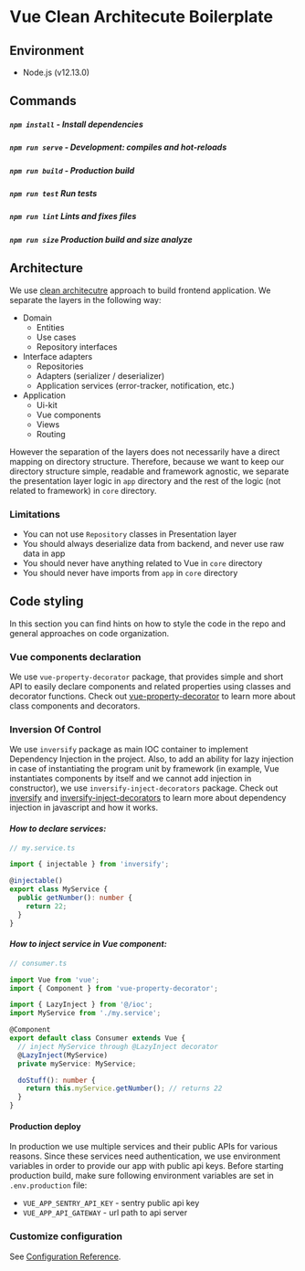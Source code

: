 # Vue Clean Architecute Boilerplate

## Environment

* Node.js (v12.13.0)

## Commands

##### `npm install` - Install dependencies

##### `npm run serve` - Development: compiles and hot-reloads

##### `npm run build` - Production build

##### `npm run test` Run tests

##### `npm run lint` Lints and fixes files

##### `npm run size` Production build and size analyze

## Architecture

We use [clean architecutre][clean-architecture-link] approach to build frontend
application. We separate the layers in the following way:

* Domain
    * Entities
    * Use cases
    * Repository interfaces
* Interface adapters
    * Repositories
    * Adapters (serializer / deserializer)
    * Application services (error-tracker, notification, etc.)
* Application
    * Ui-kit
    * Vue components
    * Views
    * Routing

However the separation of the layers does not necessarily have a direct mapping
on directory structure. Therefore, because we want to keep our directory
structure simple, readable and framework agnostic, we separate the presentation
layer logic in `app` directory and the rest of the logic (not related to
framework) in `core` directory.

### Limitations

* You can not use `Repository` classes in Presentation layer
* You should always deserialize data from backend, and never use raw data in app
* You should never have anything related to Vue in `core` directory
* You should never have imports from `app` in `core` directory

## Code styling

In this section you can find hints on how to style the code in the repo and
general approaches on code organization.

### Vue components declaration

We use `vue-property-decorator` package, that provides simple and short API to
easily declare components and related properties using classes and decorator
functions. Check out [vue-property-decorator][vue-prop-decorator-link] to learn
more about class components and decorators.

### Inversion Of Control

We use `inversify` package as main IOC container to implement Dependency
Injection in the project. Also, to add an ability for lazy injection in case of
instantiating the program unit by framework (in example, Vue instantiates
components by itself and we cannot add injection in constructor), we use
`inversify-inject-decorators` package. Check out [inversify][inversify] and
[inversify-inject-decorators][inversify-inject-decorators] to learn more about
dependency injection in javascript and how it works.

#### *How to declare services:*

```typescript
// my.service.ts

import { injectable } from 'inversify';

@injectable()
export class MyService {
  public getNumber(): number {
    return 22;
  }
}
```

#### *How to inject service in Vue component:*

```typescript
// consumer.ts

import Vue from 'vue';
import { Component } from 'vue-property-decorator';

import { LazyInject } from '@/ioc';
import MyService from './my.service';

@Component
export default class Consumer extends Vue {
  // inject MyService through @LazyInject decorator
  @LazyInject(MyService)
  private myService: MyService;

  doStuff(): number {
    return this.myService.getNumber(); // returns 22
  }
}
```

#### Production deploy
In production we use multiple services and their public APIs for various reasons.
Since these services need authentication, we use environment variables in order
to provide our app with public api keys. Before starting production build, make
sure following environment variables are set in `.env.production` file:
* `VUE_APP_SENTRY_API_KEY` - sentry public api key
* `VUE_APP_API_GATEWAY` - url path to api server


### Customize configuration
See [Configuration Reference](https://cli.vuejs.org/config/).


[vue-prop-decorator-link]: https://github.com/kaorun343/vue-property-decorator
[inversify]: https://github.com/inversify/InversifyJS
[inversify-inject-decorators]: https://github.com/inversify/inversify-inject-decorators
[clean-architecture-link]: https://blog.cleancoder.com/uncle-bob/2012/08/13/the-clean-architecture.html
